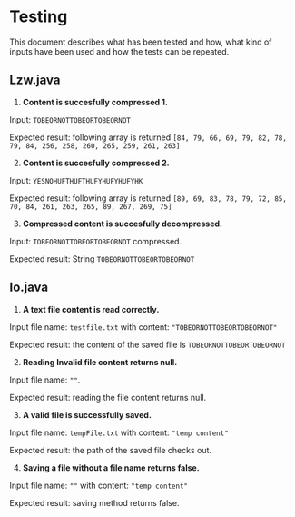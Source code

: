 # Testing

This document describes what has been tested and how, what kind of inputs have been used and how the tests can be repeated. 

## Lzw.java 

1. **Content is succesfully compressed 1.**

Input: `TOBEORNOTTOBEORTOBEORNOT`

Expected result: following array is returned `[84, 79, 66, 69, 79, 82, 78, 79, 84, 256, 258, 260, 265, 259, 261, 263]`

2. **Content is succesfully compressed 2.**

Input: `YESNOHUFTHUFTHUFYHUFYHUFYHK`

Expected result: following array is returned `[89, 69, 83, 78, 79, 72, 85, 70, 84, 261, 263, 265, 89, 267, 269, 75]`

3. **Compressed content is succesfully decompressed.**

Input: `TOBEORNOTTOBEORTOBEORNOT` compressed.

Expected result: String `TOBEORNOTTOBEORTOBEORNOT`

## Io.java

1. **A text file content is read correctly.** 

Input file name: `testfile.txt` with content: `"TOBEORNOTTOBEORTOBEORNOT"`

Expected result: the content of the saved file is `TOBEORNOTTOBEORTOBEORNOT`

2. **Reading Invalid file content returns null.** 

Input file name: `""`.

Expected result: reading the file content returns null.

3. **A valid file is successfully saved.** 

Input file name: `tempFile.txt` with content: `"temp content"`

Expected result: the path of the saved file checks out.

4. **Saving a file without a file name returns false.** 

Input file name: `""` with content: `"temp content"`

Expected result: saving method returns false.